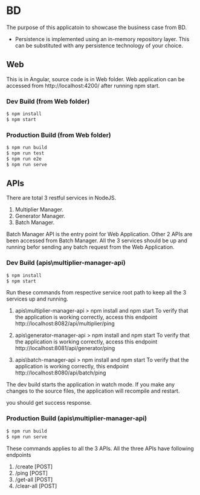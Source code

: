 # BD

The purpose of this applicatoin to showcase the business case from BD.

-   Persistence is implemented using an in-memory repository layer. This can be
    substituted with any persistence technology of your choice.
## Web
This is in Angular, source code is in Web folder.
Web application can be accessed from http://localhost:4200/ after running npm start.
### Dev Build (from Web folder)
```bash
$ npm install
$ npm start
```
### Production Build (from Web folder)
```bash
$ npm run build
$ npm run test
$ npm run e2e
$ npm run serve
```

## APIs
There are total 3 restful services in NodeJS.
1. Multiplier Manager.
2. Generator Manager.
3. Batch Manager.

Batch Manager API is the entry point for Web Application. Other 2 APIs are been accessed from Batch Manager.
All the 3 services should be up and running befor sending any batch request from the Web Application.
### Dev Build (apis\multiplier-manager-api)

```bash
$ npm install
$ npm start
```
Run these commands from respective service root path to keep all the 3 services up and running.
1. apis\multiplier-manager-api > npm install and npm start 
	To verify that the application is working correctly, access this endpoint http://localhost:8082/api/multiplier/ping
	
2. apis\generator-manager-api > npm install and npm start 
	To verify that the application is working correctly, access this endpoint http://localhost:8081/api/generator/ping
	
3. apis\batch-manager-api > npm install and npm start 
	To verify that the application is working correctly, this endpoint http://localhost:8080/api/batch/ping

The dev build starts the application in watch mode. If you make any changes to
the source files, the application will recompile and restart.

you should get success response.

### Production Build (apis\multiplier-manager-api)

```bash
$ npm run build
$ npm run serve
```
These commands applies to all the 3 APIs.
All the three APIs have following endpoints
1. /create		[POST]
2. /ping		[POST]
3. /get-all		[POST]
4. /clear-all	[POST]